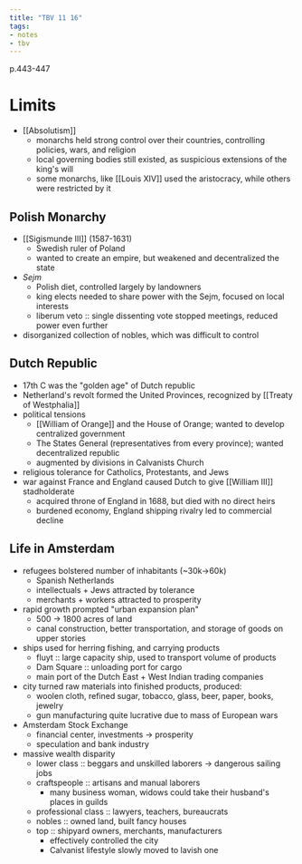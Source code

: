 ```yaml
---
title: "TBV 11 16"
tags:
- notes
- tbv
---
```

p.443-447
# Limits
- [[Absolutism]]
	- monarchs held strong control over their countries, controlling policies, wars, and religion
	- local governing bodies still existed, as suspicious extensions of the king's will
	- some monarchs, like [[Louis XIV]] used the aristocracy, while others were restricted by it
## Polish Monarchy
- [[Sigismunde III]] (1587-1631)
	- Swedish ruler of Poland
	- wanted to create an empire, but weakened and decentralized the state
- *Sejm*
	- Polish diet, controlled largely by landowners
	- king elects needed to share power with the Sejm, focused on local interests
	- liberum veto :: single dissenting vote stopped meetings, reduced power even further
- disorganized collection of nobles, which was difficult to control
## Dutch Republic
- 17th C was the "golden age" of Dutch republic
- Netherland's revolt formed the United Provinces, recognized by [[Treaty of Westphalia]]
- political tensions
	- [[William of Orange]] and the House of Orange; wanted to develop centralized government
	- The States General (representatives from every province); wanted decentralized republic
	- augmented by divisions in Calvanists Church
- religious tolerance for Catholics, Protestants, and Jews
- war against France and England caused Dutch to give [[William III]] stadholderate
	- acquired throne of England in 1688, but died with no direct heirs
	- burdened economy, England shipping rivalry led to commercial decline
## Life in Amsterdam
- refugees bolstered number of inhabitants (~30k->60k)
	- Spanish Netherlands
	- intellectuals + Jews attracted by tolerance
	- merchants + workers attracted to prosperity
- rapid growth prompted "urban expansion plan"
	- 500 -> 1800 acres of land
	- canal construction, better transportation, and storage of goods on upper stories
- ships used for herring fishing, and carrying products
	- fluyt :: large capacity ship, used to transport volume of products
	- Dam Square :: unloading port for cargo
	- main port of the Dutch East + West Indian trading companies
- city turned raw materials into finished products, produced:
	- woolen cloth, refined sugar, tobacco, glass, beer, paper, books, jewelry
	- gun manufacturing quite lucrative due to mass of European wars
- Amsterdam Stock Exchange
	- financial center, investments -> prosperity
	- speculation and bank industry
- massive wealth disparity
	- lower class :: beggars and unskilled laborers -> dangerous sailing jobs
	- craftspeople ::  artisans and manual laborers
		- many business woman, widows could take their husband's places in guilds
	- professional class :: lawyers, teachers, bureaucrats
	- nobles :: owned land, built fancy houses
	- top :: shipyard owners, merchants, manufacturers
		- effectively controlled the city
		- Calvanist lifestyle slowly moved to lavish one